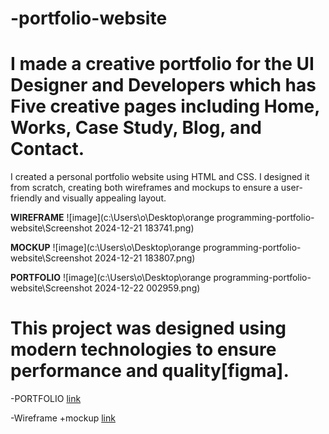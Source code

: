# -portfolio-website







# I made a creative portfolio for the UI Designer and Developers which has Five creative pages including Home, Works, Case Study, Blog, and Contact.
I created a personal portfolio website using HTML and CSS. I designed it from scratch, creating both wireframes and mockups to ensure a user-friendly and visually appealing layout.







 **WIREFRAME**
![image](c:\Users\o\Desktop\orange programming\-portfolio-website\Screenshot 2024-12-21 183741.png)



 **MOCKUP**
![image](c:\Users\o\Desktop\orange programming\-portfolio-website\Screenshot 2024-12-21 183807.png)



 **PORTFOLIO**
![image](c:\Users\o\Desktop\orange programming\-portfolio-website\Screenshot 2024-12-22 002959.png)




# This project was designed using modern technologies to ensure performance and quality[figma].

  -PORTFOLIO
  [link](file:///C:/Users/o/Desktop/orange%20programming/-portfolio-website/index1.html)

  -Wireframe +mockup
  [link]( https://www.figma.com/design/sSLkrTaUM2d1yDBIVwp9y1/Untitled?node-id=0-1&p=f&t=YgIWiYFFOa36Vz5Y-0 )